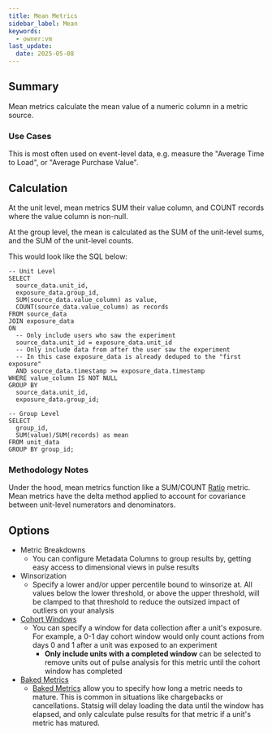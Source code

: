 ```yaml
---
title: Mean Metrics
sidebar_label: Mean
keywords:
  - owner:vm
last_update:
  date: 2025-05-08
---
```


## Summary

Mean metrics calculate the mean value of a numeric column in a metric source.

### Use Cases

This is most often used on event-level data, e.g. measure the "Average Time to Load", or "Average Purchase Value".

## Calculation

At the unit level, mean metrics SUM their value column, and COUNT records where the value column is non-null.

At the group level, the mean is calculated as the SUM of the unit-level sums, and the SUM of the unit-level counts.

This would look like the SQL below:

```
-- Unit Level
SELECT
  source_data.unit_id,
  exposure_data.group_id,
  SUM(source_data.value_column) as value,
  COUNT(source_data.value_column) as records
FROM source_data
JOIN exposure_data
ON
  -- Only include users who saw the experiment
  source_data.unit_id = exposure_data.unit_id
  -- Only include data from after the user saw the experiment
  -- In this case exposure_data is already deduped to the "first exposure"
  AND source_data.timestamp >= exposure_data.timestamp
WHERE value_column IS NOT NULL
GROUP BY
  source_data.unit_id,
  exposure_data.group_id;

-- Group Level
SELECT
  group_id,
  SUM(value)/SUM(records) as mean
FROM unit_data
GROUP BY group_id;
```

### Methodology Notes

Under the hood, mean metrics function like a SUM/COUNT [Ratio](./ratio) metric.
Mean metrics have the delta method applied to account for covariance between unit-level numerators and denominators.

## Options

- Metric Breakdowns
  - You can configure Metadata Columns to group results by, getting easy access to dimensional views in pulse results
- Winsorization
  - Specify a lower and/or upper percentile bound to winsorize at. All values below the lower threshold, or above the upper threshold, will be clamped to that threshold to reduce the outsized impact of outliers on your analysis
- [Cohort Windows](../features/cohort-metrics.md)
  - You can specify a window for data collection after a unit's exposure. For example, a 0-1 day cohort window would only count actions from days 0 and 1 after a unit was exposed to an experiment
    - **Only include units with a completed window** can be selected to remove units out of pulse analysis for this metric until the cohort window has completed
- [Baked Metrics](../features/cohort-metrics.md)
  - [Baked Metrics](../features/cohort-metrics.md) allow you to specify how long a metric needs to mature. This is common in situations like chargebacks or cancellations. Statsig will delay loading the data until the window has elapsed, and only calculate pulse results for that metric if a unit's metric has matured.
